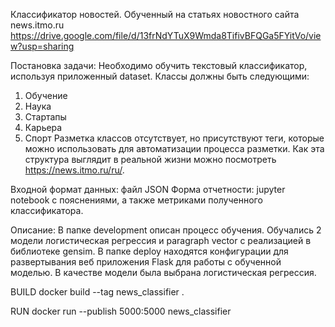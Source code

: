 Классификатор новостей.
Обученный на статьях новостного сайта news.itmo.ru
https://drive.google.com/file/d/13frNdYTuX9Wmda8TifivBFQGa5FYitVo/view?usp=sharing

Постановка задачи:
Необходимо обучить текстовый классификатор, используя приложенный dataset. Классы должны быть следующими:
1. Обучение
2. Наука
3. Стартапы
4. Карьера
5. Спорт
Разметка классов отсутствует, но присутствуют теги, которые можно использовать для автоматизации процесса разметки. Как эта структура выглядит в реальной жизни можно посмотреть https://news.itmo.ru/ru/.
 
Входной формат данных: файл JSON
Форма отчетности: jupyter notebook с пояснениями, а также метриками полученного классификатора.

Описание:
В папке development описан процесс обучения. Обучались 2 модели логистическая регрессия и paragraph vector с реализацией в библиотеке gensim.
В папке deploy находятся конфигурации для развертывания веб приложения Flask для работы с обученной моделью. В качестве модели была выбрана логистическая регрессия.

BUILD
docker build --tag news_classifier .

RUN
docker run --publish 5000:5000 news_classifier
